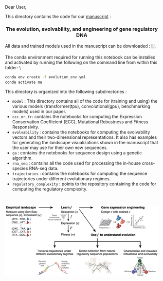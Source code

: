 
Dear User,

This directory contains the code for our <a href = "https://doi.org/10.1101/2021.02.17.430503">manuscript</a> : 

 <h3 align="center">The evolution, evolvability, and engineering of gene regulatory DNA</h3>

All data and trained models used in the manuscript can be downloaded : <a href='https://zenodo.org/record/4436477#.X_8V-hNKgUF'>🗄️</a>.

The conda environment required for running this notebook can be installed and activated by running the following on the command line from within this folder: \

```bash
conda env create -f evolution_env.yml 
conda activate me
```

This directory is organized into the following subdirectories :
<ul>

<li> <code>model</code> : This directory contains all of the code for (training and using) the various models (transformer(tpu), convolutional(gpu), benchmarking models) used in our paper.
    
<li> <code>ecc_mr_fr</code>: contains the notebooks for computing the Expression Conservation Coefficient (ECC), Mutational Robustness and Fitness Responsivity.
    
<li> <code>evolvability</code> : contains the notebooks for computing the evolvability vectors and their two-dimensional representations. It also has examples for generating the landscape visualizations shown in the manuscript that the user may use for their own new sequences.
    
<li> <code>ga</code> : contains the notebooks for sequence design using a genetic algorithm.

<li> <code>rna_seq</code> : contains all the code used for processing the in-house cross-species RNA-seq data.

<li> <code>trajectories</code> : contains the notebooks for computing the sequence trajectories under different evolutionary regimes.

<li> <code>regulatory_complexity</code> : points to the repository containing the code for computing the regulatory complexity.

</ul>
<br>

<p align="center">
  <a href="../app/overview.png">
    <img src="../app/overview.png" alt="Logo">
  </a>
 </p>
